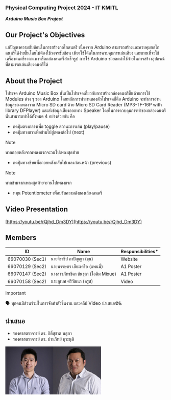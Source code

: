 ### Physical Computing Project 2024 - IT KMITL
***Arduino Music Box Project***

## Our Project's Objectives
แก้ปัญหาความซับซ้อนในการสร้างกลไกดนตรี เนื่องจาก Arduino สามารถสร้างและควบคุมกลไกดนตรีได้ง่ายขึ้นโดยไม่ต้องใช้วงจรซับซ้อน เพียงใช้โค้ดในการควบคุมการเล่นเสียง และแทนที่จะใช้เครื่องดนตรีราคาแพงหรือกล่องดนตรีสำเร็จรูป การใช้ Arduino ช่วยลดค่าใช้จ่ายในการสร้างอุปกรณ์ที่สามารถเล่นเสียงดนตรีได้

## About the Project
โปรเจค Arduino Music Box นั้นเป็นโปรเจคเกี่ยวกับการสร้างกล่องดนตรีขึ้นด้วยการใช้ Modules ต่าง ๆ ของ Arduino โดยหลักการทำงานของตัวโปรเจคก็คือ Arduino จะทำการอ่านข้อมูลของเพลงจาก Micro SD card ด้วย Micro SD Card Reader (MP3-TF-16P with library DFPlayer) และส่งข้อมูลเสียงออกทาง Speaker โดยในการควบคุมการทำของกล่องดนตรีนั้นสามารถทำได้ทั้งหมด 4 อย่างด้วยกัน คือ
- กดปุ่มตรงกลางเพื่อ toggle สถานะการเล่น (play/pause)
- กดปุ่มทางขวาเพื่อข้ามไปสู่เพลงต่อไป (next)
> [!NOTE]
> หากถอยหลังจากเพลงแรกจะวนไปเพลงสุดท้าย
- กดปุ่มทางซ้ายเพื่อถอยหลังกลับไปเพลงก่อนหน้า (previous)
> [!NOTE]
> หากข้ามจากเพลงสุดท้ายจะวนไปเพลงแรก
- หมุน Potentiometer เพื่อปรับความดังของเสียงดนตรี

## Video Presentation
[https://youtu.be/rQjhd_Dm3DY](https://youtu.be/rQjhd_Dm3DY)

## Members
| ID       | Name                                  | Responsibilities*                    |
|----------|------------------------------------------|--------------------------------|
| 66070030 (Sec1) | นายจิราธิป กาปัญญา (ขุน)            | Website                       |
| 66070129 (Sec2) | นายพรรษกร เฮียะเครือ (แพนนี่)         | A1 Poster                     |
| 66070147 (Sec2) | นางสาวภัทรธิดา ขันธุลา (ไอติม Mixue)  | A1 Poster                     |
| 66070158 (Sec2) | นายภูเบศ ศรีวัฒนา (ครูส)              | Video                      |

> [!IMPORTANT]
> :speaking_head: ทุกคนมีส่วนร่วมในการจัดทำตัวชิ้นงาน และคลิป Video นำเสนอ:radioactive::wheelchair:

## นำเสนอ
- รองศาสตราจารย์ ดร. กิติ์สุชาต พสุภา
- รองศาสตราจารย์ ดร. ปานวิทย์ ธุวะนุติ
<div style="display: flex">
    <img alt="Kitsuchart-San" src="assets/imgs/handsome1.jpg" width="150" height="150">
    <img alt="Panwit-San" src="assets/imgs/handsome2.jpg" width="150" height="150">
</div>

